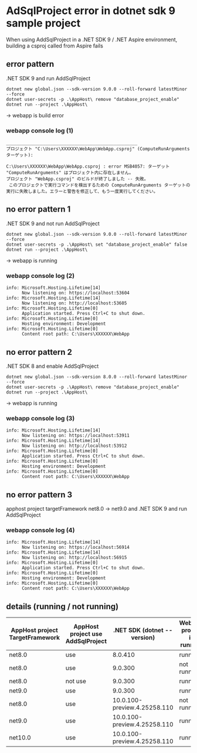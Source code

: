 # AdSqlProject error in dotnet sdk 9 sample project

When using AddSqlProject in a .NET SDK 9 / .NET Aspire environment, building a csproj called from Aspire fails

## error pattern

.NET SDK 9 and run AddSqlProject

```
dotnet new global.json --sdk-version 9.0.0 --roll-forward latestMinor --force
dotnet user-secrets -p .\AppHost\ remove "database_project_enable"
dotnet run --project .\AppHost\
```

→ webapp is build error

### webapp console log (1)

```
__________________________________________________
プロジェクト "C:\Users\XXXXXX\WebApp\WebApp.csproj" (ComputeRunArguments ターゲット):
 
C:\Users\XXXXXX\WebApp\WebApp.csproj : error MSB4057: ターゲット "ComputeRunArguments" はプロジェクト内に存在しません。
プロジェクト "WebApp.csproj" のビルドが終了しました -- 失敗。
 このプロジェクトで実行コマンドを検出するための ComputeRunArguments ターゲットの実行に失敗しました。エラーと警告を修正して、もう一度実行してください。
```

## no error pattern 1

.NET SDK 9 and not run AddSqlProject

```
dotnet new global.json --sdk-version 9.0.0 --roll-forward latestMinor --force
dotnet user-secrets -p .\AppHost\ set "database_project_enable" false
dotnet run --project .\AppHost\
```

→ webapp is running

### webapp console log (2)

```
info: Microsoft.Hosting.Lifetime[14]
      Now listening on: https://localhost:53604
info: Microsoft.Hosting.Lifetime[14]
      Now listening on: http://localhost:53605
info: Microsoft.Hosting.Lifetime[0]
      Application started. Press Ctrl+C to shut down.
info: Microsoft.Hosting.Lifetime[0]
      Hosting environment: Development
info: Microsoft.Hosting.Lifetime[0]
      Content root path: C:\Users\XXXXXX\WebApp
```

## no error pattern 2

.NET SDK 8 and enable AddSqlProject

```
dotnet new global.json --sdk-version 8.0.0 --roll-forward latestMinor --force
dotnet user-secrets -p .\AppHost\ remove "database_project_enable"
dotnet run --project .\AppHost\
```

→ webapp is running

### webapp console log (3)

```
info: Microsoft.Hosting.Lifetime[14]
      Now listening on: https://localhost:53911
info: Microsoft.Hosting.Lifetime[14]
      Now listening on: http://localhost:53912
info: Microsoft.Hosting.Lifetime[0]
      Application started. Press Ctrl+C to shut down.
info: Microsoft.Hosting.Lifetime[0]
      Hosting environment: Development
info: Microsoft.Hosting.Lifetime[0]
      Content root path: C:\Users\XXXXXX\WebApp
```

## no error pattern 3

apphost project targetFramework net8.0 → net9.0 and .NET SDK 9 and run AddSqlProject

### webapp console log (4)

```
info: Microsoft.Hosting.Lifetime[14]
      Now listening on: https://localhost:56914
info: Microsoft.Hosting.Lifetime[14]
      Now listening on: http://localhost:56915
info: Microsoft.Hosting.Lifetime[0]
      Application started. Press Ctrl+C to shut down.
info: Microsoft.Hosting.Lifetime[0]
      Hosting environment: Development
info: Microsoft.Hosting.Lifetime[0]
      Content root path: C:\Users\XXXXXX\WebApp
```

## details (running / not running)

| AppHost project TargetFramework | AppHost project use AddSqlProject | .NET SDK (dotnet --version) | WebApp project is running |
| ------------------- | -------------------- | ---------- | ----------------------------- |
| net8.0                   | use                        | 8.0.410 | running |
| net8.0                   | use                       | 9.0.300 | not running |
| net8.0                   | not use                | 9.0.300 | running |
| net9.0                   | use                       | 9.0.300 | running |
| net8.0                   | use                       | 10.0.100-preview.4.25258.110 | not running |
| net9.0                   | use                       | 10.0.100-preview.4.25258.110 | running |
| net10.0                   | use                       | 10.0.100-preview.4.25258.110 | running |
